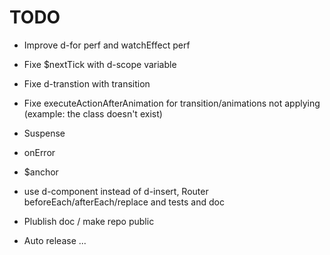 # TODO

- Improve d-for perf and watchEffect perf
- Fixe $nextTick with d-scope variable
- Fixe d-transtion with transition
- Fixe executeActionAfterAnimation for transition/animations not applying (example: the class doesn't exist)
- Suspense
- onError
- $anchor

- use d-component instead of d-insert, Router beforeEach/afterEach/replace and tests and doc
- Plublish doc / make repo public
- Auto release ...
